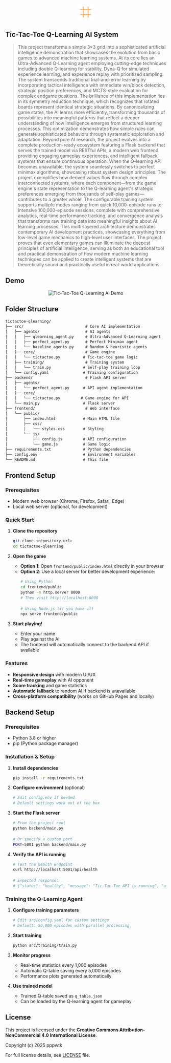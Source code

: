 <div align="center">
  <img src="frontend/public/img/logo_png.png" alt="Tic-Tac-Toe Q-Learning Logo" />
</div>

## Tic-Tac-Toe Q-Learning AI System

> This project transforms a simple 3×3 grid into a sophisticated artificial intelligence demonstration that showcases the evolution from basic games to advanced machine learning systems. At its core lies an Ultra-Advanced Q-Learning agent employing cutting-edge techniques including double Q-learning for stability, Dyna-Q for simulated experience learning, and experience replay with prioritized sampling. The system transcends traditional trial-and-error learning by incorporating tactical intelligence with immediate win/block detection, strategic position preferences, and MCTS-style evaluation for complex endgame positions.
The brilliance of this implementation lies in its symmetry reduction technique, which recognizes that rotated boards represent identical strategic situations. By canonicalizing game states, the AI learns more efficiently, transforming thousands of possibilities into meaningful patterns that reflect a deeper understanding of how intelligence emerges from structured learning processes. This optimization demonstrates how simple rules can generate sophisticated behaviors through systematic exploration and adaptation.
Beyond pure AI research, the project evolves into a complete production-ready ecosystem featuring a Flask backend that serves the trained model via RESTful APIs, a modern web frontend providing engaging gameplay experiences, and intelligent fallback systems that ensure continuous operation. When the Q-learning API becomes unavailable, the system seamlessly switches to perfect minimax algorithms, showcasing robust system design principles.
The project exemplifies how derived values flow through complex interconnected systems, where each component—from the game engine's state representation to the Q-learning agent's strategic preferences emerging from thousands of self-play games—contributes to a greater whole. The configurable training system supports multiple modes ranging from quick 10,000-episode runs to intensive 100,000-episode sessions, complete with comprehensive analytics, real-time performance tracking, and convergence analysis that transforms raw training data into meaningful insights about AI learning processes.
This multi-layered architecture demonstrates contemporary AI development practices, showcasing everything from low-level game mechanics to high-level user interfaces. The project proves that even elementary games can illuminate the deepest principles of artificial intelligence, serving as both an educational tool and practical demonstration of how modern machine learning techniques can be applied to create intelligent systems that are theoretically sound and practically useful in real-world applications.

## Demo

<div align="center">
  <img src="tictactoe-qlearning.gif" alt="Tic-Tac-Toe Q-Learning AI Demo" />
</div>

## Folder Structure

```
tictactoe-qlearning/
├── src/                           # Core AI implementation
│   ├── agents/                    # AI agents
│   │   ├── qlearning_agent.py     # Ultra-Advanced Q-Learning agent
│   │   ├── perfect_agent.py       # Perfect Minimax agent
│   │   └── baseline_agents.py     # Random & heuristic agents
│   ├── core/                      # Game engine
│   │   └── tictactoe.py          # Tic-tac-toe game logic
│   ├── training/                  # Training system
│   │   └── train.py              # Self-play training loop
│   └── config.yaml               # Training configuration
├── backend/                       # Flask API server
│   ├── agents/
│   │   └── perfect_agent.py      # API agent implementation
│   ├── core/
│   │   └── tictactoe.py         # Game engine for API
│   └── main.py                   # Flask server
├── frontend/                      # Web interface
│   └── public/
│       ├── index.html            # Main HTML file
│       ├── css/
│       │   └── styles.css        # Styling
│       └── js/
│           ├── config.js         # API configuration
│           └── game.js           # Game logic
├── requirements.txt              # Python dependencies
├── config.env                    # Environment variables
└── README.md                     # This file
```

## Frontend Setup

### Prerequisites
- Modern web browser (Chrome, Firefox, Safari, Edge)
- Local web server (optional, for development)

### Quick Start
1. **Clone the repository**
   ```bash
   git clone <repository-url>
   cd tictactoe-qlearning
   ```

2. **Open the game**
   - **Option 1**: Open `frontend/public/index.html` directly in your browser
   - **Option 2**: Use a local server for better development experience:
     ```bash
     # Using Python
     cd frontend/public
     python -m http.server 8000
     # Then visit http://localhost:8000
     
     # Using Node.js (if you have it)
     npx serve frontend/public
     ```

3. **Start playing!**
   - Enter your name
   - Play against the AI
   - The frontend will automatically connect to the backend API if available

### Features
- **Responsive design** with modern UI/UX
- **Real-time gameplay** with AI opponent
- **Score tracking** and game statistics
- **Automatic fallback** to random AI if backend is unavailable
- **Cross-platform compatibility** (works on GitHub Pages and locally)

## Backend Setup

### Prerequisites
- Python 3.8 or higher
- pip (Python package manager)

### Installation & Setup

1. **Install dependencies**
   ```bash
   pip install -r requirements.txt
   ```

2. **Configure environment** (optional)
   ```bash
   # Edit config.env if needed
   # Default settings work out of the box
   ```

3. **Start the Flask server**
   ```bash
   # From the project root
   python backend/main.py
   
   # Or specify a custom port
   PORT=5001 python backend/main.py
   ```

4. **Verify the API is running**
   ```bash
   # Test the health endpoint
   curl http://localhost:5001/api/health
   
   # Expected response:
   # {"status": "healthy", "message": "Tic-Tac-Toe API is running", "agent": "Perfect Minimax AI"}
   ```

### Training the Q-Learning Agent

1. **Configure training parameters**
   ```bash
   # Edit src/config.yaml for custom settings
   # Default: 50,000 episodes with parallel processing
   ```

2. **Start training**
   ```bash
   python src/training/train.py
   ```

3. **Monitor progress**
   - Real-time statistics every 1,000 episodes
   - Automatic Q-table saving every 5,000 episodes
   - Performance plots generated automatically

4. **Use trained model**
   - Trained Q-table saved as `q_table.json`
   - Can be loaded by the Q-learning agent for gameplay

## License

This project is licensed under the **Creative Commons Attribution-NonCommercial 4.0 International License**.

Copyright (c) 2025 pppwtk

For full license details, see [LICENSE](LICENSE) file.